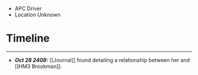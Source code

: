 
* APC Driver
* Location Unknown

# Timeline
---
 * ***Oct 28 2408:*** [[Journal]] found detailing a relationship between her and [[HM3 Brookman]].